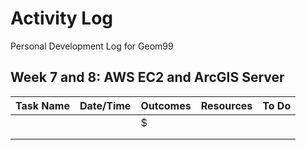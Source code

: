# Activity Log
Personal Development Log for Geom99

## Week 7 and 8: AWS EC2 and ArcGIS Server

| Task Name     | Date/Time     | Outcomes | Resources  | To Do |
| ------------- |:-------------:| ---------| ---------- | ----- |
|      |  | $    |             
|      |      |       |
|  |      |       |
